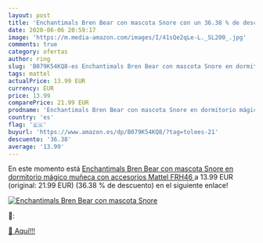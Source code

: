 ```yaml
---
layout: post
title: 'Enchantimals Bren Bear con mascota Snore con un 36.38 % de descuento'
date: 2020-06-06 20:59:17
image: 'https://m.media-amazon.com/images/I/41sQe2qLe-L._SL200_.jpg'
comments: true
category: ofertas
author: ring
slug: 'B079K54KQ8-es Enchantimals Bren Bear con mascota Snore en dormitorio...'
tags: mattel
actualPrice: 13.99 EUR
currency: EUR
price: 13.99
comparePrice: 21.99 EUR
prodname: 'Enchantimals Bren Bear con mascota Snore en dormitorio mágico  muñeca con accesorios  Mattel FRH46 '
country: 'es'
flag: '🇪🇸'
buyurl: 'https://www.amazon.es/dp/B079K54KQ8/?tag=tolees-21'
descuento: '36.38'
average: '13.99'
---
```


En este momento está [Enchantimals Bren Bear con mascota Snore en dormitorio mágico  muñeca con accesorios  Mattel FRH46 ](https://www.amazon.es/dp/B079K54KQ8/?tag=tolees-21) a 13.99 EUR (original: 21.99 EUR) (36.38 %  de descuento) en el siguiente enlace!

[![Enchantimals Bren Bear con mascota Snore](https://m.media-amazon.com/images/I/41sQe2qLe-L._SL200_.jpg)](https://www.amazon.es/dp/B079K54KQ8/?tag=tolees-21)

🔎:


[🛒 Aquí!!!](https://www.amazon.es/dp/B079K54KQ8/?tag=tolees-21)
